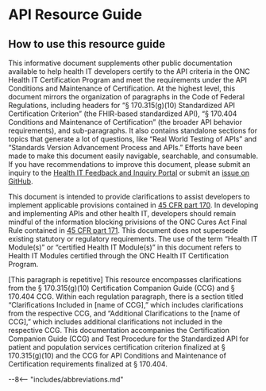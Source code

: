 # API Resource Guide

## How to use this resource guide

This informative document supplements other public documentation available to help health IT developers certify to the API criteria in the ONC Health IT Certification Program and meet the requirements under the API Conditions and Maintenance of Certification. At the highest level, this document mirrors the organization of paragraphs in the Code of Federal Regulations, including headers for “§ 170.315(g)(10) Standardized API Certification Criterion” (the FHIR-based standardized API), “§ 170.404 Conditions and Maintenance of Certification” (the broader API behavior requirements), and sub-paragraphs. It also contains standalone sections for topics that generate a lot of questions, like “Real World Testing of APIs” and “Standards Version Advancement Process and APIs.” Efforts have been made to make this document easily navigable, searchable, and consumable. If you have recommendations to improve this document, please submit an inquiry to the <a target = "_blank" href = "https://inquiry.healthit.gov/support/plugins/servlet/desk/portal/2">Health IT Feedback and Inquiry Portal</a> or submit an <a target = "_blank" href = "https://github.com/onc-healthit/API-102/issues">issue on GitHub</a>.

This document is intended to provide clarifications to assist developers to implement applicable provisions contained in <a target = "_blank" href = "https://ecfr.federalregister.gov/current/title-45/subtitle-A/subchapter-D/part-170">45 CFR part 170</a>. In developing and implementing APIs and other health IT, developers should remain mindful of the information blocking privisions of the ONC Cures Act Final Rule contained in <a target = "_blank" href = "https://ecfr.federalregister.gov/current/title-45/subtitle-A/subchapter-D/part-171">45 CFR part 171</a>. This document does not supersede existing statutory or regulatory requirements. The use of the term “Health IT Module(s)” or “certified Health IT Module(s)” in this document refers to Health IT Modules certified through the ONC Health IT Certification Program.

[This paragraph is repetitive] This resource encompasses clarifications from the § 170.315(g)(10) Certification Companion Guide (CCG) and § 170.404 CCG. Within each regulation paragraph, there is a section titled “Clarifications Included in [name of CCG],” which includes clarifications from the respective CCG, and “Additional Clarifications to the [name of CCG],” which includes additional clarifications not included in the respective CCG. This documentation accompanies the Certification Companion Guide (CCG) and Test Procedure for the Standardized API for patient and population services certification criterion finalized at § 170.315(g)(10) and the CCG for API Conditions and Maintenance of Certification requirements finalized at § 170.404.

--8<-- "includes/abbreviations.md"